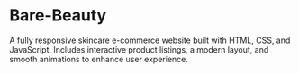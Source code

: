 # Bare-Beauty
A fully responsive skincare e-commerce website built with HTML, CSS, and JavaScript. Includes interactive product listings, a modern layout, and smooth animations to enhance user experience.
